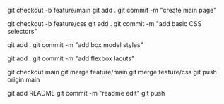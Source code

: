 >>
git checkout -b feature/main 
git add .
git commit -m "create main page"

git checkout -b feature/css
git add .
git commit -m "add basic CSS selectors"

git add .
git commit -m "add box model styles"

git add .
git commit -m "add flexbox laouts"

git checkout main
git merge feature/main
git merge feature/css
git push origin main

git add README 
git commit -m "readme edit"
git push
